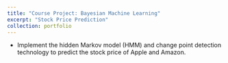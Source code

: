 ```yaml
---
title: "Course Project: Bayesian Machine Learning"
excerpt: "Stock Price Prediction"
collection: portfolio
---
```


* Implement the hidden Markov model (HMM) and change point detection technology to predict the stock price of Apple and Amazon.
